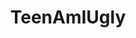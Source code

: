 ---
title: TeenAmIUgly
crosslinks:
- all
- AmISexy
- ShowerOrange
- malehairadvice
- amiugly
- causeWhyNotMate
---